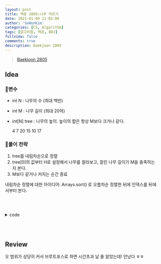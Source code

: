 ```yaml
---
layout: post
title: 백준 2805:나무 자르기
date: 2021-01-09 21:03:00
author: 'SeWonKim'
categories: [CS, Algorithm]
tags: [알고리즘, 백준, BOJ]
fullview: false
comments: true
description: Baekjoon 2805
---
```


> [Baekjoon 2805](https://www.acmicpc.net/problem/2805)

## Idea

### 🥚변수

- int N : 나무의 수 (최대 백만)
- int M : 나무 길이 (최대 20억)
- int[N] tree : 나무의 높이. 높이의 합은 항상 M보다 크거나 같다.
  

  4 7
20 15 10 17

### 🍳풀이 전략

1. tree를 내림차순으로 정렬
2. tree[0]의 값부터 H로 설정해서 나무를 잘라보고, 잘린 나무 길이가 M을 충족하는지 본다.
3. M보다 같거나 커지는 순간 종료

내림차순 정렬에 대한 아이디어: Arrays.sort() 로 오름차순 정렬한 뒤에 인덱스를 뒤에서부터 본다.
   

&nbsp;  
&nbsp;


<details>
<summary>code</summary>
<div markdown="1">

```java
import java.util.*;
import java.io.*;

public class BOJ2805_나무자르기 {
    public static void main(String[] args) throws Exception {
        BufferedReader br = new BufferedReader(new InputStreamReader(System.in));
        StringTokenizer st = new StringTokenizer(br.readLine(), " ");
        int N = Integer.parseInt(st.nextToken());
        int M = Integer.parseInt(st.nextToken());
        int[] tree = new int[N];
        st = new StringTokenizer(br.readLine(), " ");
        for (int i = 0; i < N; i++) {
            tree[i] = Integer.parseInt(st.nextToken());
        }

        Arrays.sort(tree);

        for (int H = tree[N-1]; H >= 0; H--) {
            int sum = 0;
            for (int i = N-1; i >= 0; i--) {
                if(H >= tree[i])    break;
                sum += tree[i] - H;
            }

            if(sum >= M) {
                System.out.println(H);
                return;
            }
        }

    }
}

```

</div>
</details>

&nbsp;  
&nbsp;

## Review

오 범위가 상당히 커서 브루트포스로 하면 시간초과 날 줄 알았는데! 안났다 ㅎㅎ


&nbsp;  
&nbsp;
